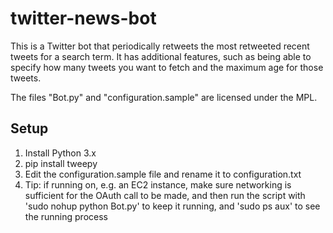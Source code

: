 # twitter-news-bot

This is a Twitter bot that periodically retweets the most retweeted recent tweets for a search term. It has additional
features, such as being able to specify how many tweets you want to fetch and the maximum age for those tweets.

The files "Bot.py" and "configuration.sample" are licensed under the MPL.

## Setup

1. Install Python 3.x
2. pip install tweepy
3. Edit the configuration.sample file and rename it to configuration.txt
4. Tip: if running on, e.g. an EC2 instance, make sure networking is sufficient for the OAuth call to be made, and then
run the script with 'sudo nohup python Bot.py' to keep it running, and 'sudo ps aux' to see the running process